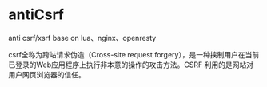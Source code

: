 # antiCsrf
anti csrf/xsrf base on lua、nginx、openresty

csrf全称为跨站请求伪造（Cross-site request forgery），是一种挟制用户在当前已登录的Web应用程序上执行非本意的操作的攻击方法。CSRF 利用的是网站对用户网页浏览器的信任。
